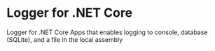 # Logger for .NET Core
Logger for .NET Core Apps that enables logging to console, database (SQLite), and a file in the local assembly